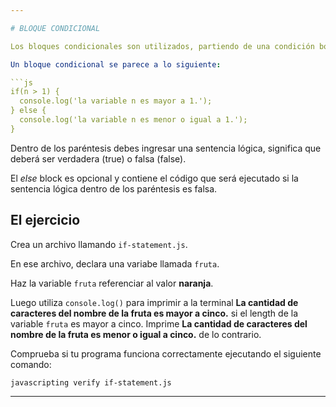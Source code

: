 ```yaml
---

# BLOQUE CONDICIONAL

Los bloques condicionales son utilizados, partiendo de una condición booleana específica, alterar el control de flujo de un programa.

Un bloque condicional se parece a lo siguiente:

```js
if(n > 1) {
  console.log('la variable n es mayor a 1.');
} else {
  console.log('la variable n es menor o igual a 1.');
}
```

Dentro de los paréntesis debes ingresar una sentencia lógica, significa que deberá ser verdadera (true) o falsa (false).

El *else* block es opcional y contiene el código que será ejecutado si la sentencia lógica dentro de los paréntesis es falsa.

## El ejercicio

Crea un archivo llamando `if-statement.js`.

En ese archivo, declara una variabe llamada `fruta`.

Haz la variable `fruta` referenciar al valor **naranja**.

Luego utiliza `console.log()` para imprimir a la terminal **La cantidad de caracteres del nombre de la fruta es mayor a cinco.** si el length de la variable `fruta` es mayor a cinco.
Imprime **La cantidad de caracteres del nombre de la fruta es menor o igual a cinco.** de lo contrario.

Comprueba si tu programa funciona correctamente ejecutando el siguiente comando:

`javascripting verify if-statement.js`

---
```

